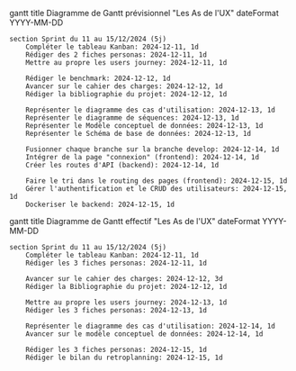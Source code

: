 gantt
    title Diagramme de Gantt prévisionnel "Les As de l'UX"
    dateFormat YYYY-MM-DD

    section Sprint du 11 au 15/12/2024 (5j)
        Compléter le tableau Kanban: 2024-12-11, 1d
        Rédiger des 2 fiches personas: 2024-12-11, 1d
        Mettre au propre les users journey: 2024-12-11, 1d

        Rédiger le benchmark: 2024-12-12, 1d
        Avancer sur le cahier des charges: 2024-12-12, 1d
        Rédiger la bibliographie du projet: 2024-12-12, 1d

        Représenter le diagramme des cas d'utilisation: 2024-12-13, 1d
        Représenter le diagramme de séquences: 2024-12-13, 1d
        Représenter le Modèle conceptuel de données: 2024-12-13, 1d
        Représenter le Schéma de base de données: 2024-12-13, 1d

        Fusionner chaque branche sur la branche develop: 2024-12-14, 1d
        Intégrer de la page "connexion" (frontend): 2024-12-14, 1d
        Créer les routes d'API (backend): 2024-12-14, 1d

        Faire le tri dans le routing des pages (frontend): 2024-12-15, 1d
        Gérer l'authentification et le CRUD des utilisateurs: 2024-12-15, 1d
        Dockeriser le backend: 2024-12-15, 1d



gantt
    title Diagramme de Gantt effectif "Les As de l'UX"
    dateFormat YYYY-MM-DD

    section Sprint du 11 au 15/12/2024 (5j)
        Compléter le tableau Kanban: 2024-12-11, 1d
        Rédiger les 3 fiches personas: 2024-12-11, 1d

        Avancer sur le cahier des charges: 2024-12-12, 3d
        Rédiger la Bibliographie du projet: 2024-12-12, 1d

        Mettre au propre les users journey: 2024-12-13, 1d
        Rédiger les 3 fiches personas: 2024-12-13, 1d

        Représenter le diagramme des cas d'utilisation: 2024-12-14, 1d
        Avancer sur le modèle conceptuel de données: 2024-12-14, 1d

        Rédiger les 3 fiches personas: 2024-12-15, 1d
        Rédiger le bilan du retroplanning: 2024-12-15, 1d